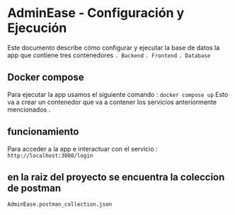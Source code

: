 # AdminEase - Configuración y Ejecución
Este documento describe cómo configurar y ejecutar la base de datos la app que contiene tres contenedores 
```. Backend```
```. Frontend```
```. Database```

## Docker compose
Para ejecutar la app usamos el siguiente comando : 
``` docker compose up ```
Esto va a crear un contenedor que va a contener los servicios anteriormente mencionados . 

## funcionamiento 
Para acceder a la app e interactuar con el servicio : 
```http://localhost:3000/login```

## en la raiz del proyecto se encuentra la coleccion de postman
```AdminEase.postman_collection.json```